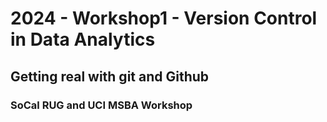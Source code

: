# 2024 - Workshop1 - Version Control in Data Analytics
## Getting real with git and Github
### SoCal RUG and UCI MSBA Workshop

